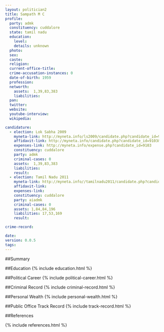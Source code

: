 ```yaml
---
layout: politician2
title: Sampath M C
profile: 
  party: admk
  constituency: cuddalore
  state: tamil nadu
  education: 
    level: 
    details: unknown
  photo: 
  sex: 
  caste: 
  religion: 
  current-office-title: 
  crime-accusation-instances: 0
  date-of-birth: 1959
  profession: 
  networth: 
    assets:  1,39,83,383
    liabilities: 
  pan: 
  twitter: 
  website: 
  youtube-interview: 
  wikipedia: 

candidature: 
  - election: Lok Sabha 2009
    myneta-link: http://myneta.info/ls2009/candidate.php?candidate_id=9103
    affidavit-link: http://myneta.info/candidate.php?candidate_id=9103&scan=original
    expenses-link: http://myneta.info/expense.php?candidate_id=9103
    constituency: cuddalore 
    party: admk
    criminal-cases: 0
    assets:  1,39,83,383
    liabilities: 
    result:  
  - election: Tamil Nadu 2011
    myneta-link: http://myneta.info//tamilnadu2011/candidate.php?candidate_id=225
    affidavit-link: 
    expenses-link: 
    constituency: cuddalore 
    party: aiadmk
    criminal-cases: 0
    assets: 1,84,84,196
    liabilities: 17,53,169
    result:  

crime-record: 

date: 
version: 0.0.5
tags: 
---
```

##Summary


##Education
{% include education.html %}


##Political Career
{% include political-career.html %}


##Criminal Record
{% include criminal-record.html %}


##Personal Wealth
{% include personal-wealth.html %}


##Public Office Track Record
{% include track-record.html %}


##References


{% include references.html %}